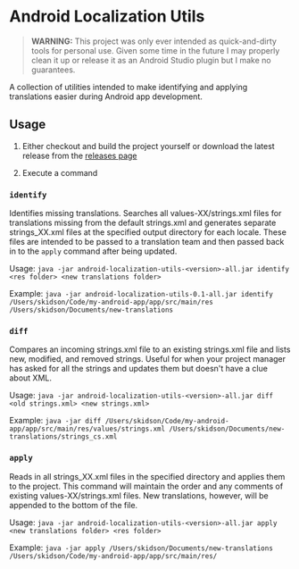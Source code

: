# Android Localization Utils

> **WARNING:** This project was only ever intended as quick-and-dirty tools for personal use. Given some time in the future I may properly clean it up or release it as an Android Studio plugin but I make no guarantees.

A collection of utilities intended to make identifying and applying translations easier during Android app development.

## Usage
1. Either checkout and build the project yourself or download the latest release from the [releases page](https://github.com/skidson/android-localization-utils/releases)

2. Execute a command

### `identify`
Identifies missing translations.
Searches all values-XX/strings.xml files for translations missing from the default strings.xml and generates
separate strings_XX.xml files at the specified output directory for each locale. These files are intended to
be passed to a translation team and then passed back in to the `apply` command after being updated.

Usage: `java -jar android-localization-utils-<version>-all.jar identify <res folder> <new translations folder>`

Example: `java -jar android-localization-utils-0.1-all.jar identify /Users/skidson/Code/my-android-app/app/src/main/res /Users/skidson/Documents/new-translations`

### `diff`
Compares an incoming strings.xml file to an existing strings.xml file and lists new, modified, and removed strings. Useful for when your project manager has asked for all the strings and updates them but doesn't have a clue about XML.

Usage: `java -jar android-localization-utils-<version>-all.jar diff <old strings.xml> <new strings.xml>`

Example: `java -jar diff /Users/skidson/Code/my-android-app/app/src/main/res/values/strings.xml /Users/skidson/Documents/new-translations/strings_cs.xml`

### `apply`
Reads in all strings_XX.xml files in the specified directory and applies them to the project. This command will maintain the  order and any comments of existing values-XX/strings.xml files. New translations, however, will be appended to the bottom of the file.

Usage: `java -jar android-localization-utils-<version>-all.jar apply <new translations folder> <res folder>`

Example: `java -jar apply /Users/skidson/Documents/new-translations /Users/skidson/Code/my-android-app/app/src/main/res/`
